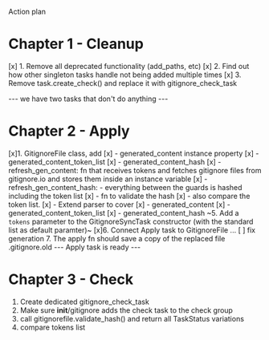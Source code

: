 
Action plan
# Chapter 1 - Cleanup
[x] 1. Remove all deprecated functionality (add_paths, etc)
[x] 2. Find out how other singleton tasks handle not being added multiple times
[x] 3. Remove task.create_check() and replace it with gitignore_check_task

--- we have two tasks that don't do anything ---
# Chapter 2 - Apply

[x]1. GitignoreFile class, add
[x] - generated_content instance property
[x] - generated_content_token_list
[x] - generated_content_hash 
[x]    - refresh_gen_content: fn that receives tokens and fetches gitignore files from gitignore.io and stores them inside an instance variable
[x]  - refresh_gen_content_hash: - everything between the guards is hashed including the token list
[x]  - fn to validate the hash 
[x]     - also compare the token list.
[x]    - Extend parser to cover
[x]        - generated_content
[x]        - generated_content_token_list
[x]        - generated_content_hash 
~5. Add a `tokens` parameter to the GitignoreSyncTask constructor (with the standard list as default paramter)~
[x]6. Connect Apply task to GitignoreFile ...
[ ] fix generation
7. The apply fn should save a copy of the replaced file .gitignore.old
--- Apply task is ready ---

# Chapter 3 - Check
1. Create dedicated gitignore_check_task
2. Make sure __init__/gitignore adds the check task to the check group
3. call gitignorefile.validate_hash() and return all TaskStatus variations
3. compare tokens list

